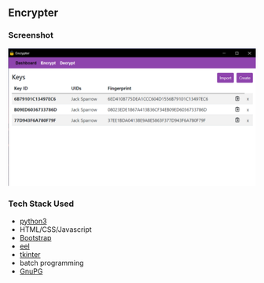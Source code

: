 ## Encrypter

### Screenshot
![Encrypter Image](screenshot/screenshot.png) 


### Tech Stack Used
- [python3](https://www.python.org/downloads/)
- HTML/CSS/Javascript
- [Bootstrap](https://getbootstrap.com/)
- [eel](https://pypi.org/project/Eel/#:~:text=Eel%20is%20a%20little%20Python,from%20Javascript%2C%20and%20vice%20versa.)
- [tkinter](https://docs.python.org/3/library/tkinter.html#module-tkinter)
- batch programming
- [GnuPG](https://gnupg.org/)
